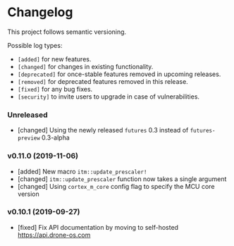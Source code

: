 # Changelog

This project follows semantic versioning.

Possible log types:

- `[added]` for new features.
- `[changed]` for changes in existing functionality.
- `[deprecated]` for once-stable features removed in upcoming releases.
- `[removed]` for deprecated features removed in this release.
- `[fixed]` for any bug fixes.
- `[security]` to invite users to upgrade in case of vulnerabilities.

### Unreleased

- [changed] Using the newly released `futures` 0.3 instead of `futures-preview`
  0.3-alpha

### v0.11.0 (2019-11-06)

- [added] New macro `itm::update_prescaler!`
- [changed] `itm::update_prescaler` function now takes a single argument
- [changed] Using `cortex_m_core` config flag to specify the MCU core version

### v0.10.1 (2019-09-27)

- [fixed] Fix API documentation by moving to self-hosted https://api.drone-os.com
